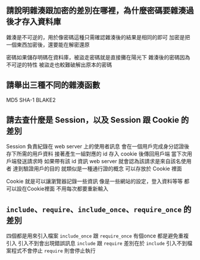 ## 請說明雜湊跟加密的差別在哪裡，為什麼密碼要雜湊過後才存入資料庫
雜湊是不可逆的，用於像密碼這種只需確認雜湊後的結果是相同的即可
加密是把一個東西加密後，還要能在解密還原

密碼如果儲存明碼在資料庫，被盜走密碼就是直接攤在陽光下
雜湊後的密碼因為不可逆的特性
被盜走也較難破解出原本的密碼

## 請舉出三種不同的雜湊函數
MD5
SHA-1
BLAKE2

## 請去查什麼是 Session，以及 Session 跟 Cookie 的差別
Session 負責紀錄在 web server 上的使用者訊息
會在一個用戶完成身分認證後
存下所需的用戶資料
接著產生一組對應的 id
存入 cookie 後傳回用戶端
當下次用戶端發送請求時
如果帶有該 id 資訊
web server 就會認為該請求是來自該名使用者
達到驗證用戶的目的
就類似是一種通行證的概念
可以存放於 Cookie 裡面

Cookie 就是可以讓瀏覽器記錄一些資訊
像是一些網站的設定，登入資料等等
都可以設在Cookie裡面
不用每次都要重新輸入

##  `include`、`require`、`include_once`、`require_once` 的差別
四個都是用來引入檔案
`include_once` 跟 `require_once` 有個once
都是避免重複引入
引入不到會出現錯誤訊息
`include` 跟 `require` 差別在於
`include` 引入不到檔案程式不會停止
`require` 則會停止執行